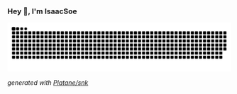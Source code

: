 ### Hey 👋, I'm IsaacSoe


<picture>
  <source media="(prefers-color-scheme: dark)" srcset="https://raw.githubusercontent.com/IsaacSoe/IsaacSoe/output/github-contribution-grid-snake-dark.svg">
  <source media="(prefers-color-scheme: light)" srcset="https://raw.githubusercontent.com/IsaacSoe/IsaacSoe/output/github-contribution-grid-snake.svg">
  <img alt="github contribution grid snake animation" src="https://raw.githubusercontent.com/IsaacSoe/IsaacSoe/output/github-contribution-grid-snake.svg">
</picture>

_generated with [Platane/snk](https://github.com/Platane/snk)_
<!--START_SECTION:waka-->


<!--END_SECTION:waka-->
